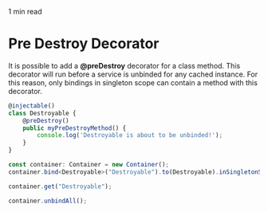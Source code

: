 <p id="reading-time-action-id" align="left">1 min read</p>

# Pre Destroy Decorator

It is possible to add a **@preDestroy** decorator for a class method. This decorator will run before a service is unbinded for any cached instance. For this reason, only bindings in singleton scope can contain a method with this decorator.

```ts
@injectable()
class Destroyable {
    @preDestroy()
    public myPreDestroyMethod() {
        console.log('Destroyable is about to be unbinded!');
    }
}

const container: Container = new Container();
container.bind<Destroyable>("Destroyable").to(Destroyable).inSingletonScope();

container.get("Destroyable");

container.unbindAll();
```
